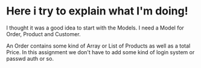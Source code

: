 # Here i try to explain what I'm doing!

I thought it was a good idea to start with the Models. I need a Model for Order, Product and Customer.

An Order contains some kind of Array or List of Products as well as a total Price. In this assignment we don't have to add some kind of login system or passwd auth or so.
